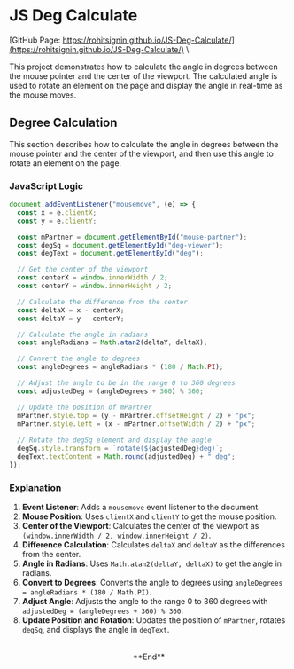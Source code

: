 # JS Deg Calculate
[GitHub Page: https://rohitsignin.github.io/JS-Deg-Calculate/](https://rohitsignin.github.io/JS-Deg-Calculate/) \

 This project demonstrates how to calculate the angle in degrees between the mouse pointer and the center of the viewport. The calculated angle is used to rotate an element on the page and display the angle in real-time as the mouse moves.

## Degree Calculation

This section describes how to calculate the angle in degrees between the mouse pointer and the center of the viewport, and then use this angle to rotate an element on the page.

### JavaScript Logic

```javascript
document.addEventListener("mousemove", (e) => {
  const x = e.clientX;
  const y = e.clientY;

  const mPartner = document.getElementById("mouse-partner");
  const degSq = document.getElementById("deg-viewer");
  const degText = document.getElementById("deg");

  // Get the center of the viewport
  const centerX = window.innerWidth / 2;
  const centerY = window.innerHeight / 2;

  // Calculate the difference from the center
  const deltaX = x - centerX;
  const deltaY = y - centerY;

  // Calculate the angle in radians
  const angleRadians = Math.atan2(deltaY, deltaX);

  // Convert the angle to degrees
  const angleDegrees = angleRadians * (180 / Math.PI);

  // Adjust the angle to be in the range 0 to 360 degrees
  const adjustedDeg = (angleDegrees + 360) % 360;

  // Update the position of mPartner
  mPartner.style.top = (y - mPartner.offsetHeight / 2) + "px";
  mPartner.style.left = (x - mPartner.offsetWidth / 2) + "px";
  
  // Rotate the degSq element and display the angle
  degSq.style.transform = `rotate(${adjustedDeg}deg)`;
  degText.textContent = Math.round(adjustedDeg) + " deg";
});
```

### Explanation

1. **Event Listener**: Adds a `mousemove` event listener to the document.
2. **Mouse Position**: Uses `clientX` and `clientY` to get the mouse position.
3. **Center of the Viewport**: Calculates the center of the viewport as `(window.innerWidth / 2, window.innerHeight / 2)`.
4. **Difference Calculation**: Calculates `deltaX` and `deltaY` as the differences from the center.
5. **Angle in Radians**: Uses `Math.atan2(deltaY, deltaX)` to get the angle in radians.
6. **Convert to Degrees**: Converts the angle to degrees using `angleDegrees = angleRadians * (180 / Math.PI)`.
7. **Adjust Angle**: Adjusts the angle to the range 0 to 360 degrees with `adjustedDeg = (angleDegrees + 360) % 360`.
8. **Update Position and Rotation**: Updates the position of `mPartner`, rotates `degSq`, and displays the angle in `degText`.


<div style="margin-top: 2rem" align="center">
**End**
</div>